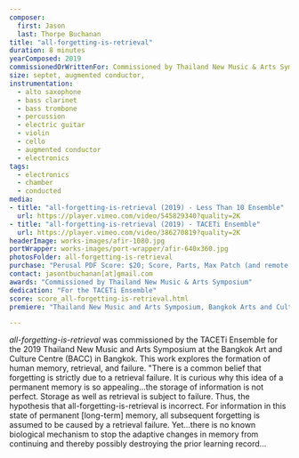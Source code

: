 ```yaml
---
composer:
  first: Jason
  last: Thorpe Buchanan
title: "all-forgetting-is-retrieval"
duration: 8 minutes
yearComposed: 2019
commissionedOrWrittenFor: Commissioned by Thailand New Music & Arts Symposium
size: septet, augmented conductor,
instrumentation:
  - alto saxophone
  - bass clarinet
  - bass trombone
  - percussion
  - electric guitar
  - violin
  - cello
  - augmented conductor
  - electronics
tags:
  - electronics
  - chamber
  - conducted
media:
- title: "all-forgetting-is-retrieval (2019) - Less Than 10 Ensemble"
  url: https://player.vimeo.com/video/545829340?quality=2K
- title: "all-forgetting-is-retrieval (2019) - TACETi Ensemble"
  url: https://player.vimeo.com/video/386270819?quality=2K
headerImage: works-images/afir-1080.jpg
portWrapper: works-images/port-wrapper/afir-640x360.jpg
photosFolder: all-forgetting-is-retrieval
purchase: "Perusal PDF Score: $20; Score, Parts, Max Patch (and remote consultation): $200"
contact: jasontbuchanan[at]gmail.com
awards: "Commissioned by Thailand New Music & Arts Symposium"
dedication: "For the TACETi Ensemble"
score: score_all-forgetting-is-retrieval.html
premiere: "Thailand New Music and Arts Symposium, Bangkok Arts and Culture Centre, Thailand - July 7, 2019"      

---
```

<em>all-forgetting-is-retrieval</em> was commissioned by the TACETi Ensemble for the 2019 Thailand New Music and Arts Symposium at the Bangkok Art and Culture Centre (BACC) in Bangkok. This work explores the formation of human memory, retrieval, and failure. "There is a common belief that forgetting is strictly due to a retrieval failure. It is curious why this idea of a permanent memory is so appealing...the storage of information is not perfect. Storage as well as retrieval is subject to failure. Thus, the hypothesis that all-forgetting-is-retrieval is incorrect. For information in this state of permanent [long-term] memory, all subsequent forgetting is assumed to be caused by a retrieval failure. Yet...there is no known biological mechanism to stop the adaptive changes in memory from continuing and thereby possibly destroying the prior learning record...
